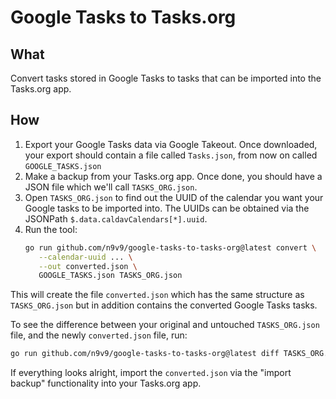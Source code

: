# Google Tasks to Tasks.org

## What

Convert tasks stored in Google Tasks to tasks that can be imported into the Tasks.org app.

## How

1. Export your Google Tasks data via Google Takeout. Once downloaded, your export should contain a
   file called `Tasks.json`, from now on called `GOOGLE_TASKS.json`
2. Make a backup from your Tasks.org app. Once done, you should have a JSON file which we'll call
   `TASKS_ORG.json`.
3. Open `TASKS_ORG.json` to find out the UUID of the calendar you want your Google tasks to be
   imported into. The UUIDs can be obtained via the JSONPath `$.data.caldavCalendars[*].uuid`.
4. Run the tool:
   ```sh
   go run github.com/n9v9/google-tasks-to-tasks-org@latest convert \
      --calendar-uuid ... \
      --out converted.json \
      GOOGLE_TASKS.json TASKS_ORG.json
   ```

This will create the file `converted.json` which has the same structure as `TASKS_ORG.json` but in
addition contains the converted Google Tasks tasks.

To see the difference between your original and untouched `TASKS_ORG.json` file, and the newly
`converted.json` file, run:

```sh
go run github.com/n9v9/google-tasks-to-tasks-org@latest diff TASKS_ORG.json converted.json
```

If everything looks alright, import the `converted.json` via the "import backup" functionality into
your Tasks.org app.
